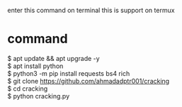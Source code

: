 enter this command on terminal
this is support on termux

# command

$ apt update && apt upgrade -y
<br>
$ apt install python
<br>
$ python3 -m pip install requests bs4 rich
<br>
$ git clone https://github.com/ahmadadptr001/cracking
<br>
$ cd cracking
<br>
$ python cracking.py

